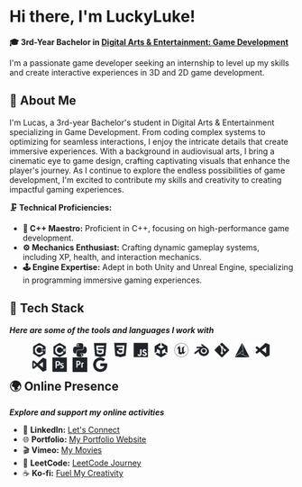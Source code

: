 # Hi there, I'm LuckyLuke!

**🎓 3rd-Year Bachelor in [Digital Arts & Entertainment: Game Development](https://www.digitalartsandentertainment.be/page/31/Game+Development)**

I'm a passionate game developer seeking an internship to level up my skills and create interactive experiences in 3D and 2D game development.

## 💭 About Me

I'm Lucas, a 3rd-year Bachelor's student in Digital Arts & Entertainment specializing in Game Development. From coding complex systems to optimizing for seamless interactions, I enjoy the intricate details that create immersive experiences. With a background in audiovisual arts, I bring a cinematic eye to game design, crafting captivating visuals that enhance the player's journey. As I continue to explore the endless possibilities of game development, I'm excited to contribute my skills and creativity to creating impactful gaming experiences.

**🗜️ Technical Proficiencies:**
- **🚀 C++ Maestro:** Proficient in C++, focusing on high-performance game development.
- **⚙️ Mechanics Enthusiast:** Crafting dynamic gameplay systems, including XP, health, and interaction mechanics.
- **🕹️ Engine Expertise:** Adept in both Unity and Unreal Engine, specializing in programming immersive gaming experiences.

## 🔩 Tech Stack

***Here are some of the tools and languages I work with***

> [<img align="left" alt="C++" width="26px" src="./icons/cplusplus.svg" style="padding-right:10px;" />](https://isocpp.org/)
> [<img align="left" alt="C#" width="26px" src="./icons/csharp.svg" style="padding-right:10px;" />](https://learn.microsoft.com/en-us/dotnet/csharp/)
> [<img align="left" alt="Python" width="26px" src="./icons/python.svg" style="padding-right:10px;" />](https://www.python.org/)
> [<img align="left" alt="HTML5" width="26px" src="./icons/html5.svg" style="padding-right:10px;" />](https://html.spec.whatwg.org/multipage/)
> [<img align="left" alt="CSS" width="26px" src="./icons/css3.svg" style="padding-right:10px;" />](https://www.w3.org/TR/CSS/)
> [<img align="left" alt="JavaScript" width="26px" src="./icons/javascript.svg" style="padding-right:10px;" />](https://developer.mozilla.org/en-US/docs/Web/JavaScript)
> [<img align="left" alt="Unity" width="26px" src="./icons/unity.svg" style="padding-right:10px;" />](https://unity.com/)
> [<img align="left" alt="Unreal Engine" width="26px" src="./icons/unrealengine.svg" style="padding-right:10px;" />](https://www.unrealengine.com/)
> [<img align="left" alt="Blender" width="26px" src="./icons/blender.svg" style="padding-right:10px;" />](https://www.blender.org/)
> [<img align="left" alt="Git" width="26px" src="./icons/git.svg" style="padding-right:10px;" />](https://git-scm.com/)
> [<img align="left" alt="CMake" width="26px" src="./icons/cmake.svg" style="padding-right:10px;" />](https://cmake.org/)
> [<img align="left" alt="Visual Studio Code" width="26px" src="./icons/vscode.svg" style="padding-right:10px;" />](https://code.visualstudio.com/)
> [<img align="left" alt="Visual Studio" width="26px" src="./icons/visualstudio.svg" style="padding-right:10px;" />](https://visualstudio.microsoft.com/)
> [<img align="left" alt="Adobe Photoshop" width="26px" src="./icons/photoshop.svg" style="padding-right:10px;" />](https://www.adobe.com/products/photoshop.html)
> [<img align="left" alt="Adobe Premiere Pro" width="26px" src="./icons/premierepro.svg" style="padding-right:10px;" />](https://www.adobe.com/products/premiere.html)
> [<img align="left" alt="Google Search" width="26px" src="./icons/google.svg" style="padding-right:10px;" />](https://www.google.com/)
<br>
<br>

## 🌍 Online Presence

***Explore and support my online activities***
- 💼 **LinkedIn:** [Let's Connect](https://www.linkedin.com/in/lucaskinoo/)
- 🌐 **Portfolio:** [My Portfolio Website](https://lucaskinoo.netlify.app/)
- 🎬 **Vimeo:** [My Movies](https://vimeo.com/lucaskinoo)
- 🧠 **LeetCode:** [LeetCode Journey](https://leetcode.com/LuckyLuke00)
- ☕ **Ko-fi:** [Fuel My Creativity](https://ko-fi.com/luckyluke)
